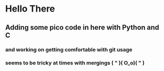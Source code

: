 # Hello There

## Adding some pico code in here with Python and C

### and working on getting comfortable with git usage

### seems  to be tricky at times with mergings ( " )( O_o)( " )
